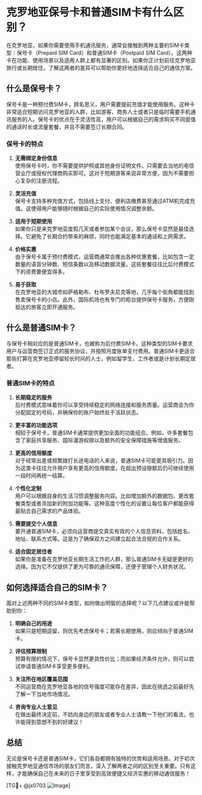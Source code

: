 # 克罗地亚保号卡和普通SIM卡有什么区别？

在克罗地亚，如果你需要使用手机通讯服务，通常会接触到两种主要的SIM卡类型：保号卡（Prepaid SIM Card）和普通SIM卡（Postpaid SIM Card）。这两种卡在功能、使用场景以及适用人群上都有显著的区别。如果你正计划前往克罗地亚旅行或长期居住，了解这两者的差异可以帮助你更好地选择适合自己的通信方案。

## 什么是保号卡？

保号卡是一种预付费SIM卡，顾名思义，用户需要提前充值才能使用服务。这种卡非常适合短期访问克罗地亚的人群，比如游客、商务人士或者只是临时需要手机通讯服务的人。保号卡的优点在于灵活性高，用户可以根据自己的需求购买不同面值的通话时长或流量套餐，并且不需要签订长期合同。

### 保号卡的特点

1. **无需绑定身份信息**  
   使用保号卡时，你不需要提供护照或其他身份证明文件。只需要去当地的电信营业厅或授权代理商购买即可。这对于短期游客来说非常方便，因为不需要担心复杂的注册流程。

2. **灵活充值**  
   保号卡支持多种充值方式，包括线上支付、便利店缴费甚至通过ATM机完成充值。这使得用户能够随时根据自己的实际使用情况调整余额。

3. **适用于短期使用**  
   如果你只是来克罗地亚度假几天或者参加某个会议，那么保号卡显然是最佳选择。它避免了长期合约带来的麻烦，同时也能满足基本的通话和上网需求。

4. **价格实惠**  
   由于保号卡属于预付费模式，运营商通常会推出各种优惠套餐，比如包含一定数量的语音分钟数、短信条数以及移动数据流量。这些套餐往往比后付费模式下的资费要便宜得多。

5. **易于获取**  
   在克罗地亚的大城市如萨格勒布、杜布罗夫尼克等地，几乎每个街角都能找到售卖保号卡的小店。此外，国际机场也有专门的柜台提供保号卡服务，方便刚抵达的旅客立即开通服务。

## 什么是普通SIM卡？

与保号卡相对应的是普通SIM卡，也被称为后付费SIM卡。这种类型的SIM卡要求用户与运营商签订正式的服务协议，并按照月度账单支付费用。普通SIM卡更适合那些打算在克罗地亚停留较长时间的人士，例如留学生、工作者或是计划长期定居者。

### 普通SIM卡的特点

1. **长期稳定的服务**  
   后付费模式意味着你可以享受持续稳定的网络连接和服务质量。运营商会为你分配固定的号码，并确保你的账户始终处于活跃状态。

2. **更丰富的功能选项**  
   相较于保号卡，普通SIM卡通常提供更加全面的功能组合。例如，许多套餐包含了家庭共享服务、国际漫游权限以及额外的安全保障措施等增值服务。

3. **更高的信用额度**  
   对于经常出差或频繁拨打长途电话的人来说，普通SIM卡可能更具吸引力。因为这类卡往往允许用户享有更高的信用额度，在超出预设限额后仍可继续使用一段时间再统一结算。

4. **个性化定制**  
   用户可以根据自身的生活习惯调整服务内容。比如增加额外的数据包、更改套餐类型或者添加新的附加功能等。这种高度个性化的设置让每位客户都能获得最贴合自己需求的产品体验。

5. **需要提交个人信息**  
   要开通普通SIM卡，必须向运营商提交真实有效的个人信息资料，包括姓名、地址、联系方式等。这是为了确保双方之间建立起合法合规的合作关系。

6. **适合固定居住者**  
   如果你是准备在克罗地亚长期生活工作的人群，那么普通SIM卡无疑是更好的选择。因为它不仅提供了更为可靠的通讯保障，还便于管理个人财务状况。

## 如何选择适合自己的SIM卡？

面对上述两种不同的SIM卡类型，如何做出明智的选择呢？以下几点建议或许能帮助到你：

1. **明确自己的用途**  
   如果只是短期逗留，则优先考虑保号卡；若需长期使用，则应倾向于普通SIM卡。

2. **评估预算限制**  
   预算有限的情况下，保号卡显然更具性价比；而如果经济条件允许，则可以尝试申请普通SIM卡享受更多便利。

3. **关注所在地区覆盖范围**  
   不同运营商在克罗地亚各地的信号强度可能存在差异，因此在挑选之前最好先了解一下当地市场情况。

4. **咨询专业人士意见**  
   在做出最终决定前，不妨向身边的朋友或者专业人士请教一下他们的看法，也许能得到意想不到的好建议！

## 总结

无论是保号卡还是普通SIM卡，它们各自都拥有独特的优势和适用场景。对于初次接触克罗地亚通信市场的朋友们而言，深入了解两者之间的区别至关重要。只有这样，才能确保自己在未来的日子里享受到高效便捷又经济实惠的移动通信服务！

[TG💪+ @jx0703 ![Image](https://github.com/user-attachments/assets/dbca1d08-cadb-493c-b0ec-ad6f7a83f270)]